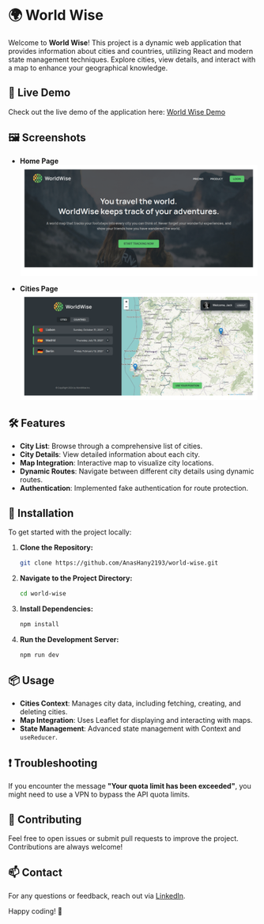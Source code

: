 # 🌍 World Wise

Welcome to **World Wise**! This project is a dynamic web application that provides information about cities and countries, utilizing React and modern state management techniques. Explore cities, view details, and interact with a map to enhance your geographical knowledge.

## 🚀 Live Demo

Check out the live demo of the application here: [World Wise Demo](https://world-wise-2193.netlify.app/)

## 🖼️ Screenshots

- **Home Page**
  ![Home Page](public/home.png)

- **Cities Page**
  ![Cities Page](public/cities.png)

## 🛠️ Features

- **City List**: Browse through a comprehensive list of cities.
- **City Details**: View detailed information about each city.
- **Map Integration**: Interactive map to visualize city locations.
- **Dynamic Routes**: Navigate between different city details using dynamic routes.
- **Authentication**: Implemented fake authentication for route protection.

## 🔧 Installation

To get started with the project locally:

1. **Clone the Repository:**

   ```bash
   git clone https://github.com/AnasHany2193/world-wise.git
   ```

2. **Navigate to the Project Directory:**

   ```bash
   cd world-wise
   ```

3. **Install Dependencies:**

   ```bash
   npm install
   ```

4. **Run the Development Server:**

   ```bash
   npm run dev
   ```

## 📦 Usage

- **Cities Context**: Manages city data, including fetching, creating, and deleting cities.
- **Map Integration**: Uses Leaflet for displaying and interacting with maps.
- **State Management**: Advanced state management with Context and `useReducer`.

## ❗ Troubleshooting

If you encounter the message **"Your quota limit has been exceeded"**, you might need to use a VPN to bypass the API quota limits.

## 🤝 Contributing

Feel free to open issues or submit pull requests to improve the project. Contributions are always welcome!

## 📫 Contact

For any questions or feedback, reach out via [LinkedIn](https://www.linkedin.com/in/anashany219/).

Happy coding! 🚀
